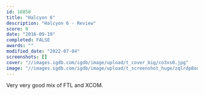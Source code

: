 ```yaml
---
id: 18858
title: "Halcyon 6"
description: "Halcyon 6 - Review"
score: 8
date: "2016-09-19"
completed: FALSE
awards: ""
modified_date: "2022-07-04"
screenshots: []
cover: "//images.igdb.com/igdb/image/upload/t_cover_big/co3xs0.jpg"
image: "//images.igdb.com/igdb/image/upload/t_screenshot_huge/zqlrdp8oudxqrgnnauqe.jpg"
---
```

Very very good mix of FTL and XCOM.